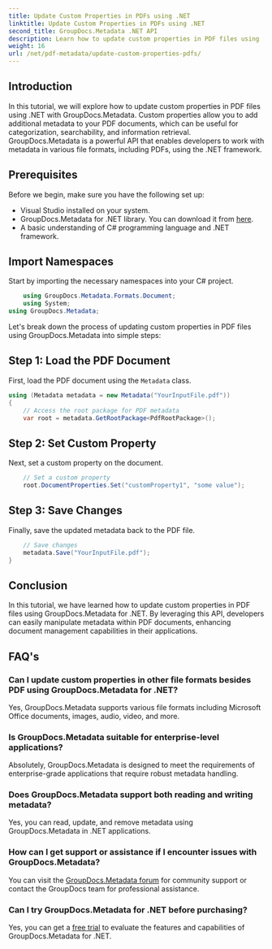 ```yaml
---
title: Update Custom Properties in PDFs using .NET
linktitle: Update Custom Properties in PDFs using .NET
second_title: GroupDocs.Metadata .NET API
description: Learn how to update custom properties in PDF files using .NET with GroupDocs.Metadata. Simple steps for manipulating PDF metadata efficiently.
weight: 16
url: /net/pdf-metadata/update-custom-properties-pdfs/
---
```

## Introduction
In this tutorial, we will explore how to update custom properties in PDF files using .NET with GroupDocs.Metadata. Custom properties allow you to add additional metadata to your PDF documents, which can be useful for categorization, searchability, and information retrieval. GroupDocs.Metadata is a powerful API that enables developers to work with metadata in various file formats, including PDFs, using the .NET framework.
## Prerequisites
Before we begin, make sure you have the following set up:
- Visual Studio installed on your system.
- GroupDocs.Metadata for .NET library. You can download it from [here](https://releases.groupdocs.com/metadata/net/).
- A basic understanding of C# programming language and .NET framework.

## Import Namespaces
Start by importing the necessary namespaces into your C# project.
```csharp
    using GroupDocs.Metadata.Formats.Document;
    using System;
using GroupDocs.Metadata;
```

Let's break down the process of updating custom properties in PDF files using GroupDocs.Metadata into simple steps:
## Step 1: Load the PDF Document
First, load the PDF document using the `Metadata` class.
```csharp
using (Metadata metadata = new Metadata("YourInputFile.pdf"))
{
    // Access the root package for PDF metadata
    var root = metadata.GetRootPackage<PdfRootPackage>();
```
## Step 2: Set Custom Property
Next, set a custom property on the document.
```csharp
    // Set a custom property
    root.DocumentProperties.Set("customProperty1", "some value");
```
## Step 3: Save Changes
Finally, save the updated metadata back to the PDF file.
```csharp
    // Save changes
    metadata.Save("YourInputFile.pdf");
}
```

## Conclusion
In this tutorial, we have learned how to update custom properties in PDF files using GroupDocs.Metadata for .NET. By leveraging this API, developers can easily manipulate metadata within PDF documents, enhancing document management capabilities in their applications.

## FAQ's
### Can I update custom properties in other file formats besides PDF using GroupDocs.Metadata for .NET?
Yes, GroupDocs.Metadata supports various file formats including Microsoft Office documents, images, audio, video, and more.
### Is GroupDocs.Metadata suitable for enterprise-level applications?
Absolutely, GroupDocs.Metadata is designed to meet the requirements of enterprise-grade applications that require robust metadata handling.
### Does GroupDocs.Metadata support both reading and writing metadata?
Yes, you can read, update, and remove metadata using GroupDocs.Metadata in .NET applications.
### How can I get support or assistance if I encounter issues with GroupDocs.Metadata?
You can visit the [GroupDocs.Metadata forum](https://forum.groupdocs.com/c/metadata/14) for community support or contact the GroupDocs team for professional assistance.
### Can I try GroupDocs.Metadata for .NET before purchasing?
Yes, you can get a [free trial](https://releases.groupdocs.com/) to evaluate the features and capabilities of GroupDocs.Metadata for .NET.
